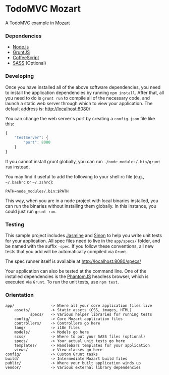 # TodoMVC Mozart

A TodoMVC example in [Mozart](http://mozart.io/)

### Dependencies
- [Node.js](http://nodejs.org/)
- [GruntJS](http://gruntjs.com/)
- [CoffeeScript](http://coffeescript.org/)
- [SASS](http://sass-lang.com/) (Optional)

### Developing
Once you have installed all of the above software dependencies, you need to install the application dependencies by
running `npm install`. After that,  all you need to do is `grunt run` to compile all of the necessary code, and launch
a static web server through which to view your application. The default address is:
[http://localhost:8080/](http://localhost:8080/)

You can change the web server's port by creating a `config.json` file like this:

```js
{
    "testServer": {
        "port": 8080
    }
}
```

If you cannot install grunt globally, you can run `./node_modules/.bin/grunt run` instead.

You may find it useful to add the following to your shell rc file (e.g., `~/.bashrc` or `~/.zshrc`):

```
PATH=node_modules/.bin:$PATH
```

This way, when you are in a node project with local binaries installed, you can run the binaries without installing them
globally. In this instance, you could just run `grunt run`.

### Testing
This sample project includes [Jasmine](https://github.com/pivotal/jasmine/wiki) and [Sinon](http://sinonjs.org/) to
help you write unit tests for your application. All spec files need to live in the `app/specs/` folder, and be named
with the suffix `-spec`. If you follow these conventions, all new tests that you add will be automatically compiled
via `Grunt`.

The spec runner itself is available at [http://localhost:8080/specs/](http://localhost:8080/specs/)

Your application can also be tested at the command line. One of the installed dependencies is the
[PhantomJS](http://phantomjs.org/) headless browser, which is executed via `Grunt`. To run the unit tests, use `npm
test`.

### Orientation
    app/                -> Where all your core application files live
        assets/         -> Static assets (CSS, images, HTML)
               specs/   -> Various helper libraries for running tests
        config/         -> Core Mozart application files
        controllers/    -> Controllers go here
        lang/           -> i18n files
        models/         -> Models go here
        scss/           -> Where to put your SASS files (optional)
        specs/          -> Your actual unit tests go here
        templates/      -> Handlebars templates for your application
        views/          -> View classes go here
    config/             -> Custom Grunt tasks
    build/              -> Intermediate Mozart build files
    public/             -> Where your built application winds up
    vendor/             -> Various external library dependencies
